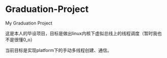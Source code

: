 # Graduation-Project
My Graduation Project

这是本人的毕设项目，目标是做出linux内核下虚拟总线上的线程调度（暂时我也不是很懂0_o）

当前目标是实现platform下的手动多线程创建、通信。
